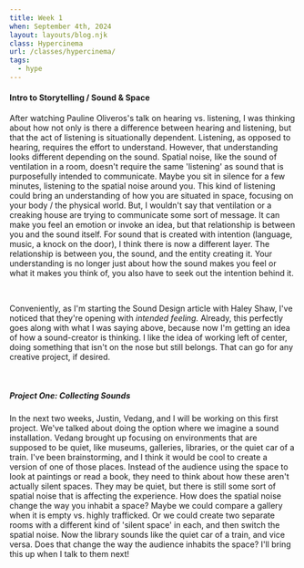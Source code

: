 ```yaml
---
title: Week 1
when: September 4th, 2024
layout: layouts/blog.njk
class: Hypercinema
url: /classes/hypercinema/
tags:
  - hype
---
```


#### Intro to Storytelling / Sound & Space

After watching Pauline Oliveros's talk on hearing vs. listening, I was thinking about how not only is there a difference between hearing and listening, but that the act of listening is situationally dependent.
Listening, as opposed to hearing, requires the effort to understand. However, that understanding looks different depending on the sound.
Spatial noise, like the sound of ventilation in a room, doesn't require the same 'listening' as sound that is purposefully intended to communicate.
Maybe you sit in silence for a few minutes, listening to the spatial noise around you. This kind of listening could bring an understanding of how you are situated in space, focusing
on your body / the physical world. But, I wouldn't say that ventilation or a creaking house are trying to communicate some sort of message. It can make you feel an emotion or invoke an idea, but
that relationship is between you and the sound itself. For sound that is created with intention (language, music, a knock on the door), I think there is now a different layer. The relationship is between you, the sound, and the entity creating it.
Your understanding is no longer just about how the sound makes you feel or what it makes you think of, you also have to seek out the intention behind it.

<br>

Conveniently, as I'm starting the Sound Design article with Haley Shaw, I've noticed that they're opening with <i>intended feeling.</i>
Already, this perfectly goes along with what I was saying above, because now I'm getting an idea of how a sound-creator is thinking. I like the idea
of working left of center, doing something that isn't on the nose but still belongs. That can go for any creative project, if desired.

<br>

##### Project One: Collecting Sounds

In the next two weeks, Justin, Vedang, and I will be working on this first project. We've talked about doing the option where we imagine a sound installation.
Vedang brought up focusing on environments that are supposed to be quiet, like museums, galleries, libraries, or the quiet car of a train. I've been brainstorming, and
I think it would be cool to create a version of one of those places. Instead of the audience using the space to look at paintings or read a book, they need to think about how these
aren't actually silent spaces. They may be quiet, but there is still some sort of spatial noise that is affecting the experience. How does the spatial noise change the way you inhabit a space? Maybe we could compare a gallery
when it is empty vs. highly trafficked. Or we could create two separate rooms with a different kind of 'silent space' in each, and then switch the spatial noise. Now the library sounds like the quiet car of a train, and vice versa.
Does that change the way the audience inhabits the space? I'll bring this up when I talk to them next!
